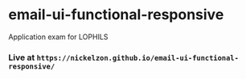 # email-ui-functional-responsive
Application exam for LOPHILS

### Live at `https://nickelzon.github.io/email-ui-functional-responsive/`
